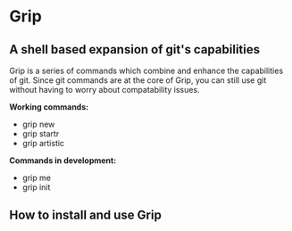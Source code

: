 Grip
==============

A shell based expansion of git's capabilities
--------------
Grip is a series of commands which combine and enhance the capabilities of git.
Since git commands are at the core of Grip, 
you can still use git without having to worry about compatability issues.

**Working commands:**
- grip new
- grip startr
- grip artistic

**Commands in development:**
- grip me
- grip init
 
**How to install and use Grip**
--------------

